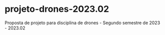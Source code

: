# projeto-drones-2023.02
Proposta de projeto para disciplina de drones - Segundo semestre de 2023 - 2023.02
